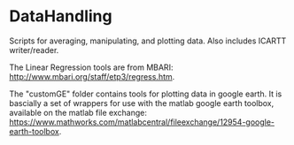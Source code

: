 # DataHandling
Scripts for averaging, manipulating, and plotting data. Also includes ICARTT writer/reader.

The Linear Regression tools are from MBARI: http://www.mbari.org/staff/etp3/regress.htm.

The "customGE" folder contains tools for plotting data in google earth. It is bascially a set of wrappers for use with the matlab google earth toolbox, available on the matlab file exchange: https://www.mathworks.com/matlabcentral/fileexchange/12954-google-earth-toolbox.
